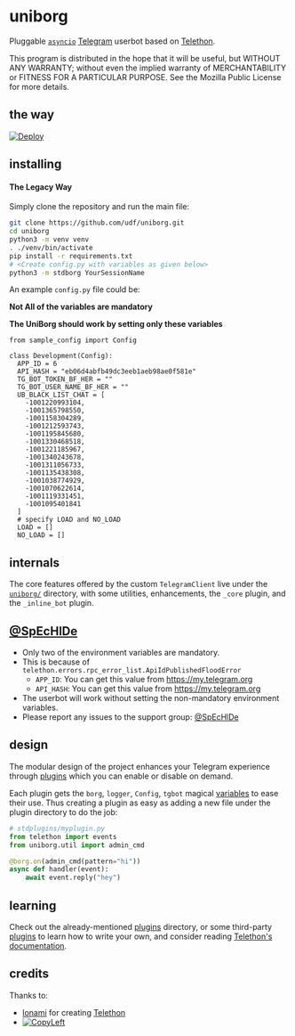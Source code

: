 # uniborg

Pluggable [``asyncio``](https://docs.python.org/3/library/asyncio.html)
[Telegram](https://telegram.org) userbot based on
[Telethon](https://github.com/LonamiWebs/Telethon).


This program is distributed in the hope that it will be useful,
but WITHOUT ANY WARRANTY; without even the implied warranty of
MERCHANTABILITY or FITNESS FOR A PARTICULAR PURPOSE.  See the
Mozilla Public License for more details.

## the way 
[![Deploy](https://www.herokucdn.com/deploy/button.svg)](https://heroku.com/deploy)


## installing

#### The Legacy Way
Simply clone the repository and run the main file:
```sh
git clone https://github.com/udf/uniborg.git
cd uniborg
python3 -m venv venv
. ./venv/bin/activate
pip install -r requirements.txt
# <Create config.py with variables as given below>
python3 -m stdborg YourSessionName
```

An example `config.py` file could be:

**Not All of the variables are mandatory**

__The UniBorg should work by setting only these variables__

```python3
from sample_config import Config

class Development(Config):
  APP_ID = 6
  API_HASH = "eb06d4abfb49dc3eeb1aeb98ae0f581e"
  TG_BOT_TOKEN_BF_HER = ""
  TG_BOT_USER_NAME_BF_HER = ""
  UB_BLACK_LIST_CHAT = [
    -1001220993104,
    -1001365798550,
    -1001158304289,
    -1001212593743,
    -1001195845680,
    -1001330468518,
    -1001221185967,
    -1001340243678,
    -1001311056733,
    -1001135438308,
    -1001038774929,
    -1001070622614,
    -1001119331451,
    -1001095401841
  ]
  # specify LOAD and NO_LOAD
  LOAD = []
  NO_LOAD = []
```

## internals

The core features offered by the custom `TelegramClient` live under the
[`uniborg/`](https://github.com/SpEcHiDe/uniborg/tree/master/uniborg)
directory, with some utilities, enhancements, the `_core` plugin, and the `_inline_bot` plugin.


## [@SpEcHlDe](https://telegram.dog/ThankTelegram)

- Only two of the environment variables are mandatory.
- This is because of `telethon.errors.rpc_error_list.ApiIdPublishedFloodError`
    - `APP_ID`:   You can get this value from https://my.telegram.org
    - `API_HASH`:   You can get this value from https://my.telegram.org
- The userbot will work without setting the non-mandatory environment variables.
- Please report any issues to the support group: [@SpEcHlDe](https://t.me/joinchat/AHAujEjG4FBO-TH-NrVVbg)


## design

The modular design of the project enhances your Telegram experience
through [plugins](https://github.com/SpEcHiDe/uniborg/tree/master/stdplugins)
which you can enable or disable on demand.

Each plugin gets the `borg`, `logger`, `Config`, `tgbot` magical
[variables](https://github.com/spechide/UniBorg/blob/488eff632e65103ba7017d4f52777d22ddd52ea2/uniborg/uniborg.py#L76-L80)
to ease their use. Thus creating a plugin as easy as adding
a new file under the plugin directory to do the job:

```python
# stdplugins/myplugin.py
from telethon import events
from uniborg.util import admin_cmd

@borg.on(admin_cmd(pattern="hi"))
async def handler(event):
    await event.reply("hey")
```


## learning

Check out the already-mentioned [plugins](https://github.com/SpEcHiDe/UniBorg/tree/master/stdplugins) directory, or some third-party [plugins](https://telegram.dog/UniBorg) to learn how to write your own, and consider reading [Telethon's documentation](http://telethon.readthedocs.io/).


## credits


Thanks to:
- [lonami](https://lonami.dev) for creating [Telethon](https://github.com/lonamiwebs/Telethon)
- [![CopyLeft](https://telegra.ph/file/b514ed14d994557a724cb.jpg)](https://telegra.ph/file/fab1017e21c42a5c1e613.mp4 "CopyLeft Credit Video")

